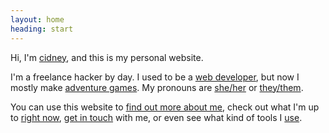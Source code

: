 ```yaml
---
layout: home
heading: start
---
```


Hi, I'm <a href="h-card" rel="me" href="{{ site.url }}">cidney</a>, and this is my personal website. 

I'm a freelance hacker by day. I used to be a [web developer](/web), but now I mostly make [adventure games](/games). My pronouns are <a href="https://pronoun.is/she" target="_blank">she/her</a> or <a href="https://pronoun.is/she" target="_blank">they/them</a>.

You can use this website to <a href="{{ site.url }}/about">find out more about me</a>, check out what I'm up to <a href="{{ site.url }}/now">right now</a>, <a href="{{ site.url }}/contact/">get in touch</a> with me, or even see what kind of tools I <a href="{{ site.url}}/uses">use</a>.
